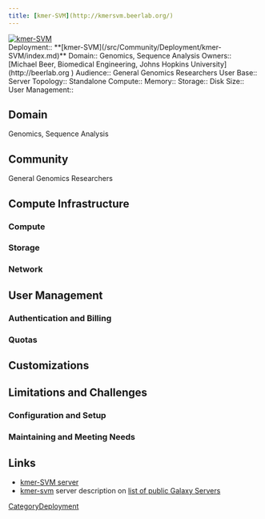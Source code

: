 ```yaml
---
title: [kmer-SVM](http://kmersvm.beerlab.org/)
---
```

<div class='center'>
<a href='http://kmersvm.beerlab.org/'><img src="/src/PublicGalaxyServers/kmer-SVM.png" alt="kmer-SVM"  /></a>
</div>





<div class='deploymentbox'>
 Deployment:: **[kmer-SVM](/src/Community/Deployment/kmer-SVM/index.md)**
 Domain:: Genomics, Sequence Analysis
 Owners:: [Michael Beer, Biomedical Engineering, Johns Hopkins University](http://beerlab.org )
 Audience:: General Genomics Researchers  
 User Base:: 
 Server Topology:: Standalone
 Compute::
 Memory::
 Storage::
 Disk Size::
 User Management::
</div>


## Domain

Genomics, Sequence Analysis

## Community

General Genomics Researchers

## Compute Infrastructure

### Compute

### Storage

### Network

## User Management

### Authentication and Billing

### Quotas

## Customizations

## Limitations and Challenges

### Configuration and Setup

### Maintaining and Meeting Needs

## Links

* [kmer-SVM server](http://kmersvm.beerlab.org/)
* [kmer-svm](/src/PublicGalaxyServers/index.md#kmer-svm) server description on [list of public Galaxy Servers](/src/PublicGalaxyServers/index.md)

[CategoryDeployment](/src/CategoryDeployment/index.md)
